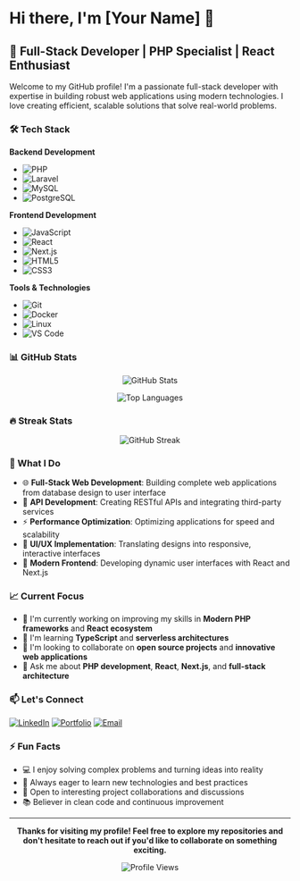 # Hi there, I'm [Your Name] 👋

## 🚀 Full-Stack Developer | PHP Specialist | React Enthusiast

Welcome to my GitHub profile! I'm a passionate full-stack developer with expertise in building robust web applications using modern technologies. I love creating efficient, scalable solutions that solve real-world problems.

### 🛠️ Tech Stack

**Backend Development**
- ![PHP](https://img.shields.io/badge/PHP-777BB4?style=for-the-badge&logo=php&logoColor=white)
- ![Laravel](https://img.shields.io/badge/Laravel-FF2D20?style=for-the-badge&logo=laravel&logoColor=white)
- ![MySQL](https://img.shields.io/badge/MySQL-005C84?style=for-the-badge&logo=mysql&logoColor=white)
- ![PostgreSQL](https://img.shields.io/badge/PostgreSQL-316192?style=for-the-badge&logo=postgresql&logoColor=white)

**Frontend Development**
- ![JavaScript](https://img.shields.io/badge/JavaScript-F7DF1E?style=for-the-badge&logo=javascript&logoColor=black)
- ![React](https://img.shields.io/badge/React-20232A?style=for-the-badge&logo=react&logoColor=61DAFB)
- ![Next.js](https://img.shields.io/badge/Next.js-000000?style=for-the-badge&logo=nextdotjs&logoColor=white)
- ![HTML5](https://img.shields.io/badge/HTML5-E34F26?style=for-the-badge&logo=html5&logoColor=white)
- ![CSS3](https://img.shields.io/badge/CSS3-1572B6?style=for-the-badge&logo=css3&logoColor=white)

**Tools & Technologies**
- ![Git](https://img.shields.io/badge/Git-F05032?style=for-the-badge&logo=git&logoColor=white)
- ![Docker](https://img.shields.io/badge/Docker-2496ED?style=for-the-badge&logo=docker&logoColor=white)
- ![Linux](https://img.shields.io/badge/Linux-FCC624?style=for-the-badge&logo=linux&logoColor=black)
- ![VS Code](https://img.shields.io/badge/VS_Code-007ACC?style=for-the-badge&logo=visual-studio-code&logoColor=white)

### 📊 GitHub Stats

<div align="center">
  
![GitHub Stats](https://github-readme-stats.vercel.app/api?username=asadullah00alimran&show_icons=true&theme=radical&hide_border=true)

![Top Languages](https://github-readme-stats.vercel.app/api/top-langs/?username=asadullah00alimran&layout=compact&theme=radical&hide_border=true)

</div>

### 🔥 Streak Stats

<div align="center">
  
![GitHub Streak](https://streak-stats.demolab.com?user=asadullah00alimran&theme=radical&hide_border=true)

</div>

### 💼 What I Do

- 🌐 **Full-Stack Web Development**: Building complete web applications from database design to user interface
- 🔧 **API Development**: Creating RESTful APIs and integrating third-party services
- ⚡ **Performance Optimization**: Optimizing applications for speed and scalability
- 🎨 **UI/UX Implementation**: Translating designs into responsive, interactive interfaces
- 📱 **Modern Frontend**: Developing dynamic user interfaces with React and Next.js


### 📈 Current Focus

- 🔭 I'm currently working on improving my skills in **Modern PHP frameworks** and **React ecosystem**
- 🌱 I'm learning **TypeScript** and **serverless architectures**
- 👯 I'm looking to collaborate on **open source projects** and **innovative web applications**
- 💬 Ask me about **PHP development**, **React**, **Next.js**, and **full-stack architecture**

### 📫 Let's Connect

[![LinkedIn](https://img.shields.io/badge/LinkedIn-0077B5?style=for-the-badge&logo=linkedin&logoColor=white)](https://www.linkedin.com/in/asadullah-al-imran00/)
[![Portfolio](https://img.shields.io/badge/Portfolio-000000?style=for-the-badge&logo=About.me&logoColor=white)](https://aai-portfolio.vercel.app/)
[![Email](https://img.shields.io/badge/Email-D14836?style=for-the-badge&logo=gmail&logoColor=white)](mailto:al.asadullah.imran@gmail.com)

### ⚡ Fun Facts

- 💻 I enjoy solving complex problems and turning ideas into reality
- 🎯 Always eager to learn new technologies and best practices
- 🤝 Open to interesting project collaborations and discussions
- 📚 Believer in clean code and continuous improvement

---

<div align="center">
  
**Thanks for visiting my profile! Feel free to explore my repositories and don't hesitate to reach out if you'd like to collaborate on something exciting.**

![Profile Views](https://komarev.com/ghpvc/?username=asadullah00alimran&color=blueviolet&style=flat-square&label=Profile+Views)

</div>
